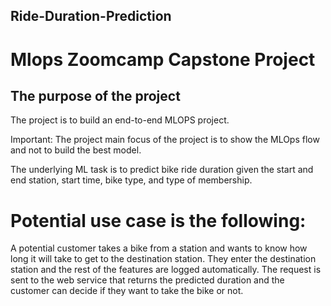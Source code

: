 ## Ride-Duration-Prediction
# Mlops Zoomcamp Capstone Project
## The purpose of the project
The project is to build an end-to-end MLOPS project. 

Important: The project main focus of the project is to show the MLOps flow and not to build the best model.

The underlying ML task is to predict bike ride duration given the start and end station, start time, bike type, and type of membership.

# Potential use case is the following:
A potential customer takes a bike from a station and wants to know how long it will take to get to the destination station. They enter the destination station and the rest of the features are logged automatically. The request is sent to the web service that returns the predicted duration and the customer can decide if they want to take the bike or not.
